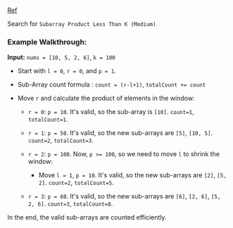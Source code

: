 [Ref](https://leetcode.com/problems/frequency-of-the-most-frequent-element/solutions/1175088/C++-Maximum-Sliding-Window-Cheatsheet-Template/)

Search for `Subarray Product Less Than K (Medium)`

### Example Walkthrough:

**Input:** `nums = [10, 5, 2, 6]`, `k = 100`

* Start with `l = 0`, `r = 0`, and `p = 1`.

* Sub-Array count formula : `count = (r-l+1)`, `totalCount += count`

* Move `r` and calculate the product of elements in the window:

  * `r = 0`: `p = 10`. It's valid, so the sub-array is `[10]`. `count=1`, `totalCount=1`.

  * `r = 1`: `p = 50`. It's valid, so the new sub-arrays are `[5]`, `[10, 5]`. `count=2`, `totalCount=3`.

  * `r = 2`: `p = 100`. Now, `p >= 100`, so we need to move `l` to shrink the window:

    * Move `l = 1`, `p = 10`. It's valid, so the new sub-arrays are `[2]`, `[5, 2]`. `count=2`, `totalCount=5`.

  * `r = 3`: `p = 60`. It's valid, so the new sub-arrays are `[6]`, `[2, 6]`, `[5, 2, 6]`. `count=3`, `totalCount=8`.

In the end, the valid sub-arrays are counted efficiently.